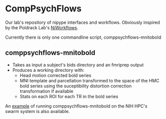 # CompPsychFlows
Our lab's repository of nipype interfaces and workflows. Obviously inspired by the Poldrack Lab's [NiWorkflows](https://github.com/nipreps/niworkflows).

Currently there is only one commandline script, comppsychflows-mnitobold

## comppsychflows-mnitobold
* Takes as input a subject's bids directory and an fmriprep output
* Produces a working directory with:
  * Head motion corrected bold series
  * MNI template and parcellation transformed to the space of the HMC bold series using the suceptibility distortion correction transformation if available
  * Stats on each ROI for each TR in the bold series

An [example](notebook/example_of_running_mnitobold_on_swarmp.ipynb) of running comppsychflows-mnitobold on the NIH HPC's swarm system is also available.
